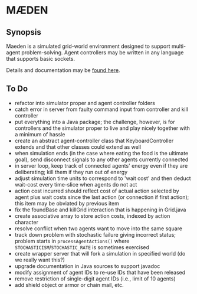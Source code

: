 # M&AElig;DEN

## Synopsis

Maeden is a simulated grid-world environment
designed to support multi-agent problem-solving.
Agent controllers may be written in any language 
that supports basic sockets.

Details and documentation may be 
[found here](http://www.westmont.edu/~iba/maeden/).

## To Do

* refactor into simulator proper and agent controller folders
* catch error in server from faulty command input from controller and kill controller
* put everything into a Java package; the challenge, however, is for controllers and
the simulator proper to live and play nicely together with a minimum of hassle
* create an abstract agent-controller class that KeyboardController extends
and that other classes could extend as well
* when simulation ends 
(in the case where eating the food is the ultimate goal),
send disconnect signals to any other agents currently connected
* in server loop, keep track of connected agents' energy 
even if they are deliberating; 
kill them if they run out of energy
* adjust simulation time units to correspond to 'wait cost'
and then deduct wait-cost every time-slice when agents do not act
* action cost incurred should reflect cost of actual action selected by agent
plus wait costs since the last action (or connection if first action);
this item may be obviated by previous item
* fix the foundBase and killGrid interaction that is happening in Grid.java
* create associative array to store action costs, indexed by action character
* resolve conflict when two agents want to move into the same square
* track down problem with stochastic failure giving incorrect status; 
problem starts in `processAgentActions()`
where `STOCHASTICISM`/`STOCHASTIC_RATE` is sometimes exercised
* create wrapper server that will fork a simulation in specified world 
(do we really want this?)
* upgrade documentation in Java sources to support javadoc
* modify assignment of agent IDs to re-use IDs that have been released
* remove restriction of single-digit agent IDs (i.e., limit of 10 agents)
* add shield object or armor or chain mail, etc.
